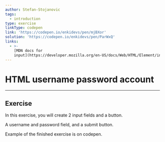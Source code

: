 ```yaml
---
author: Stefan-Stojanovic
tags:
  - introduction
type: exercise
linkType: codepen
link: 'https://codepen.io/enkidevs/pen/mjBXor'
solution: 'https://codepen.io/enkidevs/pen/ParWxQ'
links:
  - >-
    [MDN docs for
    input](https://developer.mozilla.org/en-US/docs/Web/HTML/Element/input){website}
---
```


# HTML username password account


---

## Exercise

In this exercise, you will create 2 input fields and a button.

A username and password field, and a submit button.

Example of the finished exercise is on codepen.
